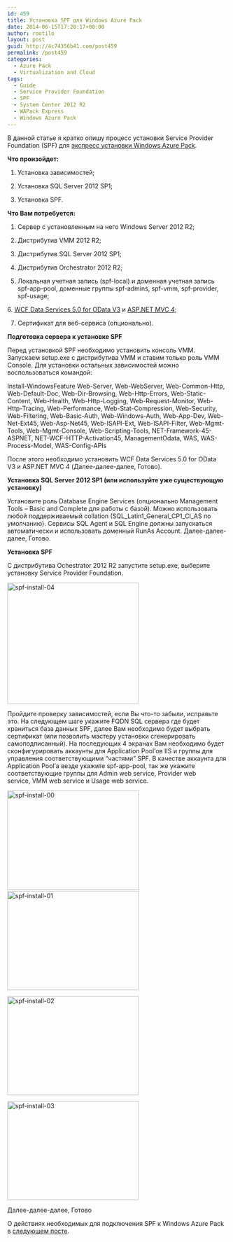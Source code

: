 ```yaml
---
id: 459
title: Установка SPF для Windows Azure Pack
date: 2014-06-15T17:28:17+00:00
author: rootilo
layout: post
guid: http://4c74356b41.com/post459
permalink: /post459
categories:
  - Azure Pack
  - Virtualization and Cloud
tags:
  - Guide
  - Service Provider Foundation
  - SPF
  - System Center 2012 R2
  - WAPack Express
  - Windows Azure Pack
---
```

В данной статье я кратко опишу процесс установки Service Provider Foundation (SPF) для [экспресс установки Windows Azure Pack](http://4c74356b41.com/post422).

**Что произойдет:**
  
1. Установка зависимостей;
  
2. Установка SQL Server 2012 SP1;
  
3. Установка SPF.

**Что Вам потребуется:**
  
1. Сервер с установленным на него Windows Server 2012 R2;
  
2. Дистрибутив VMM 2012 R2;
  
3. Дистрибутив SQL Server 2012 SP1;
  
4. Дистрибутив Orchestrator 2012 R2;
  
5. Локальная учетная запись (spf-local) и доменная учетная запись spf-app-pool, доменные группы spf-admins, spf-vmm, spf-provider, spf-usage;
  
6. <a href="http://www.microsoft.com/en-us/download/details.aspx?id=29306" target="_blank">WCF Data Services 5.0 for OData V3</a> и <a href="http://www.microsoft.com/en-us/download/details.aspx?id=30683" target="_blank">ASP.NET MVC 4</a>;
  
7. Сертификат для веб-сервиса (опционально).

**Подготовка сервера к установке SPF**
  
Перед установкой SPF необходимо установить консоль VMM. Запускаем setup.exe с дистрибутива VMM и ставим только роль VMM Console. Для установки остальных зависимостей можно воспользоваться командой:
  
Install-WindowsFeature Web-Server, Web-WebServer, Web-Common-Http, Web-Default-Doc, Web-Dir-Browsing, Web-Http-Errors, Web-Static-Content, Web-Health, Web-Http-Logging, Web-Request-Monitor, Web-Http-Tracing, Web-Performance, Web-Stat-Compression, Web-Security, Web-Filtering, Web-Basic-Auth, Web-Windows-Auth, Web-App-Dev, Web-Net-Ext45, Web-Asp-Net45, Web-ISAPI-Ext, Web-ISAPI-Filter, Web-Mgmt-Tools, Web-Mgmt-Console, Web-Scripting-Tools, NET-Framework-45-ASPNET, NET-WCF-HTTP-Activation45, ManagementOdata, WAS, WAS-Process-Model, WAS-Config-APIs
  
После этого необходимо установить WCF Data Services 5.0 for OData V3 и ASP.NET MVC 4 (Далее-далее-далее, Готово).

**Установка SQL Server 2012 SP1 (или используйте уже существующую установку)**
  
Установите роль Database Engine Services (опционально Management Tools – Basic and Complete для работы с базой). Можно использовать любой поддерживаемый collation (SQL\_Latin1\_General\_CP1\_CI_AS по умолчанию). Сервисы SQL Agent и SQL Engine должны запускаться автоматически и использовать доменный RunAs Account. Далее-далее-далее, Готово.

**Установка SPF**
  
С дистрибутива Ochestrator 2012 R2 запустите setup.exe, выберите установку Service Provider Foundation.
  
<a href="http://4c74356b41.com/wp-content/uploads/2016/02/spf-install-04.png" rel="attachment wp-att-4933"><img src="http://4c74356b41.com/wp-content/uploads/2016/02/spf-install-04-300x277.png" alt="spf-install-04" width="300" height="277" /></a>
  
Пройдите проверку зависимостей, если Вы что-то забыли, исправьте это. На следующем шаге укажите FQDN SQL сервера где будет храниться база данных SPF, далее Вам необходимо будет выбрать сертификат (или позволить мастеру установки сгенерировать самоподписанный). На последующих 4 экранах Вам необходимо будет сконфигурировать аккаунты для Application Pool&#8217;ов IIS и группы для управления соответствующими &#8220;частями&#8221; SPF. В качестве аккаунта для Application Pool&#8217;а везде укажите spf-app-pool, так же укажите соответствующие группы для Admin web service, Provider web service, VMM web service и Usage web service.
  
<a href="http://4c74356b41.com/wp-content/uploads/2016/02/spf-install-00.png" rel="attachment wp-att-4917"><img src="http://4c74356b41.com/wp-content/uploads/2016/02/spf-install-00-300x227.png" alt="spf-install-00" width="300" height="227" /></a> <a href="http://4c74356b41.com/wp-content/uploads/2016/02/spf-install-01.png" rel="attachment wp-att-4921"><img src="http://4c74356b41.com/wp-content/uploads/2016/02/spf-install-01-300x226.png" alt="spf-install-01" width="300" height="226" /></a>
  
<a href="http://4c74356b41.com/wp-content/uploads/2016/02/spf-install-02.png" rel="attachment wp-att-4925"><img src="http://4c74356b41.com/wp-content/uploads/2016/02/spf-install-02-300x226.png" alt="spf-install-02" width="300" height="226" /></a>
  
<a href="http://4c74356b41.com/wp-content/uploads/2016/02/spf-install-03.png" rel="attachment wp-att-4929"><img src="http://4c74356b41.com/wp-content/uploads/2016/02/spf-install-03-300x226.png" alt="spf-install-03" width="300" height="226" /></a>
  
Далее-далее-далее, Готово

О действиях необходимых для подключения SPF к Windows Azure Pack в [следующем посте](http://4c74356b41.com/post466).